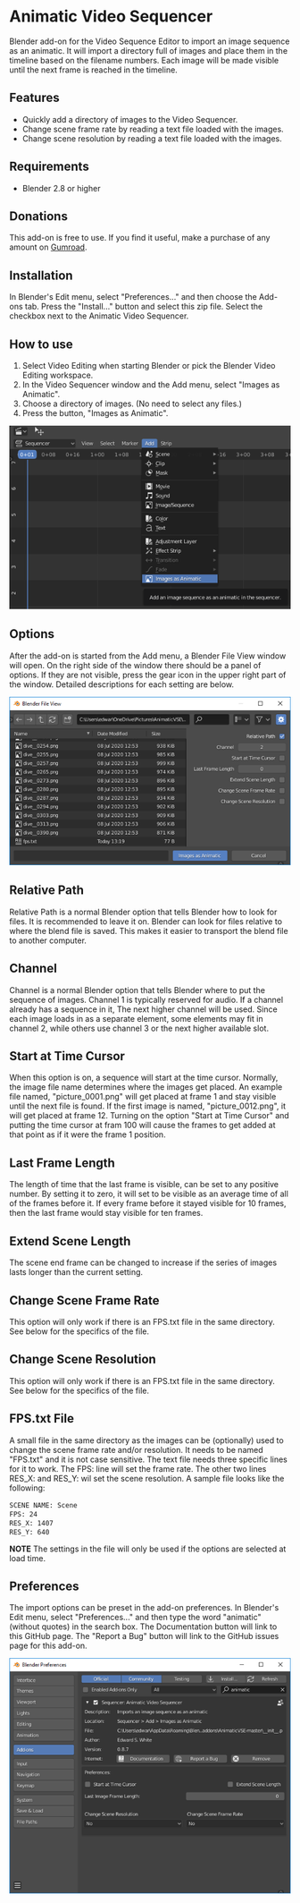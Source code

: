 # Animatic Video Sequencer
Blender add-on for the Video Sequence Editor to import an image sequence as an animatic. It will import a directory full of images and place them in the timeline based on the filename numbers. Each image will be made visible until the next frame is reached in the timeline.

## Features
* Quickly add a directory of images to the Video Sequencer.
* Change scene frame rate by reading a text file loaded with the images. 
* Change scene resolution by reading a text file loaded with the images. 

## Requirements
* Blender 2.8 or higher

## Donations
This add-on is free to use. If you find it useful, make a purchase of any amount on [Gumroad](https://gum.co/wrIGs).

## Installation
In Blender's Edit menu, select "Preferences..." and then choose the Add-ons tab. Press the "Install..." button and select this zip file. Select the checkbox next to the Animatic Video Sequencer. 

## How to use
1. Select Video Editing when starting Blender or pick the Blender Video Editing workspace.
2. In the Video Sequencer window and the Add menu, select "Images as Animatic".
3. Choose a directory of images. (No need to select any files.) 
4. Press the button, "Images as Animatic".  
  

![Animatic Video Sequencer menu location](AnimaticVSEmenu.png)

## Options
After the add-on is started from the Add menu, a Blender File View window will open. On the right side of the window there should be a panel of options. If they are not visible, press the gear icon in the upper right part of the window. Detailed descriptions for each setting are below.

![Animatic Video Sequencer file view](AnimaticVSEimport.png)

## Relative Path
Relative Path is a normal Blender option that tells Blender how to look for files. It is recommended to leave it on. Blender can look for files relative to where the blend file is saved. This makes it easier to transport the blend file to another computer.
## Channel
Channel is a normal Blender option that tells Blender where to put the sequence of images. Channel 1 is typically reserved for audio. If a channel already has a sequence in it, The next higher channel will be used. Since each image loads in as a separate element, some elements may fit in channel 2, while others use channel 3 or the next higher available slot.
## Start at Time Cursor
When this option is on, a sequence will start at the time cursor. Normally, the image file name determines where the images get placed. An example file named, "picture_0001.png" will get placed at frame 1 and stay visible until the next file is found. If the first image is named, "picture_0012.png", it will get placed at frame 12. Turning on the option "Start at Time Cursor" and putting the time cursor at fram 100 will cause the frames to get added at that point as if it were the frame 1 position.
## Last Frame Length
The length of time that the last frame is visible, can be set to any positive number. By setting it to zero, it will set to be visible as an average time of all of the frames before it. If every frame before it stayed visible for 10 frames, then the last frame would stay visible for ten frames.
## Extend Scene Length
The scene end frame can be changed to increase if the series of images lasts longer than the current setting.
## Change Scene Frame Rate
This option will only work if there is an FPS.txt file in the same directory. See below for the specifics of the file.
## Change Scene Resolution
This option will only work if there is an FPS.txt file in the same directory. See below for the specifics of the file.

## FPS.txt File
A small file in the same directory as the images can be (optionally) used to change the scene frame rate and/or resolution. It needs to be named "FPS.txt" and it is not case sensitive. The text file needs three specific lines for it to work. The FPS: line will set the frame rate. The other two lines RES_X: and RES_Y: wil set the scene resolution. A sample file looks like the following:

    SCENE NAME: Scene
    FPS: 24
    RES_X: 1407
    RES_Y: 640

__NOTE__ The settings in the file will only be used if the options are selected at load time.

## Preferences
The import options can be preset in the add-on preferences. In Blender's Edit menu, select "Preferences..." and then type the word "animatic" (without quotes) in the search box. The Documentation button will link to this GitHub page. The "Report a Bug" button will link to the GitHub issues page for this add-on.

![Animatic Video Sequencer preferences](AnimaticVSEpreferences.png)
